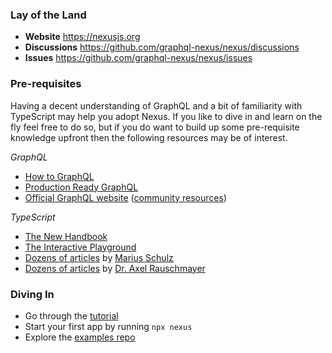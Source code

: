 ### Lay of the Land

- **Website** https://nexusjs.org
- **Discussions** https://github.com/graphql-nexus/nexus/discussions
- **Issues** https://github.com/graphql-nexus/nexus/issues

### Pre-requisites

Having a decent understanding of GraphQL and a bit of familiarity with TypeScript may help you adopt Nexus. If you like to dive in and learn on the fly feel free to do so, but if you do want to build up some pre-requisite knowledge upfront then the following resources may be of interest.

_GraphQL_

- [How to GraphQL](https://www.howtographql.com)
- [Production Ready GraphQL](https://book.productionreadygraphql.com/)
- [Official GraphQL website](https://graphql.org) ([community resources](https://graphql.org/community/))

_TypeScript_

- [The New Handbook](https://microsoft.github.io/TypeScript-New-Handbook/everything/)
- [The Interactive Playground](http://www.typescriptlang.org/play)
- [Dozens of articles](https://mariusschulz.com/blog) by [Marius Schulz](https://github.com/mariusschulz)
- [Dozens of articles](https://2ality.com/index.html) by [Dr. Axel Rauschmayer](https://github.com/rauschma)

### Diving In

- Go through the [tutorial](/getting-started/tutorial)
- Start your first app by running `npx nexus`
- Explore the [examples repo](https://github.com/graphql-nexus/examples)
